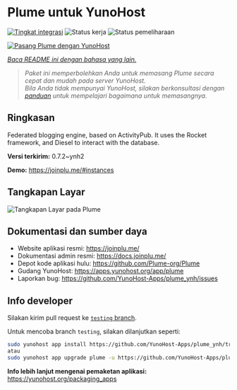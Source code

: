 <!--
N.B.: README ini dibuat secara otomatis oleh <https://github.com/YunoHost/apps/tree/master/tools/readme_generator>
Ini TIDAK boleh diedit dengan tangan.
-->

# Plume untuk YunoHost

[![Tingkat integrasi](https://dash.yunohost.org/integration/plume.svg)](https://ci-apps.yunohost.org/ci/apps/plume/) ![Status kerja](https://ci-apps.yunohost.org/ci/badges/plume.status.svg) ![Status pemeliharaan](https://ci-apps.yunohost.org/ci/badges/plume.maintain.svg)

[![Pasang Plume dengan YunoHost](https://install-app.yunohost.org/install-with-yunohost.svg)](https://install-app.yunohost.org/?app=plume)

*[Baca README ini dengan bahasa yang lain.](./ALL_README.md)*

> *Paket ini memperbolehkan Anda untuk memasang Plume secara cepat dan mudah pada server YunoHost.*  
> *Bila Anda tidak mempunyai YunoHost, silakan berkonsultasi dengan [panduan](https://yunohost.org/install) untuk mempelajari bagaimana untuk memasangnya.*

## Ringkasan

Federated blogging engine, based on ActivityPub. It uses the Rocket framework, and Diesel to interact with the database.


**Versi terkirim:** 0.7.2~ynh2

**Demo:** <https://joinplu.me/#instances>

## Tangkapan Layar

![Tangkapan Layar pada Plume](./doc/screenshots/screenshot.png)

## Dokumentasi dan sumber daya

- Website aplikasi resmi: <https://joinplu.me/>
- Dokumentasi admin resmi: <https://docs.joinplu.me/>
- Depot kode aplikasi hulu: <https://github.com/Plume-org/Plume>
- Gudang YunoHost: <https://apps.yunohost.org/app/plume>
- Laporkan bug: <https://github.com/YunoHost-Apps/plume_ynh/issues>

## Info developer

Silakan kirim pull request ke [`testing` branch](https://github.com/YunoHost-Apps/plume_ynh/tree/testing).

Untuk mencoba branch `testing`, silakan dilanjutkan seperti:

```bash
sudo yunohost app install https://github.com/YunoHost-Apps/plume_ynh/tree/testing --debug
atau
sudo yunohost app upgrade plume -u https://github.com/YunoHost-Apps/plume_ynh/tree/testing --debug
```

**Info lebih lanjut mengenai pemaketan aplikasi:** <https://yunohost.org/packaging_apps>
